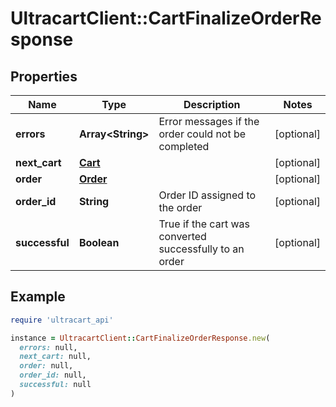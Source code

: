 # UltracartClient::CartFinalizeOrderResponse

## Properties

| Name | Type | Description | Notes |
| ---- | ---- | ----------- | ----- |
| **errors** | **Array&lt;String&gt;** | Error messages if the order could not be completed | [optional] |
| **next_cart** | [**Cart**](Cart.md) |  | [optional] |
| **order** | [**Order**](Order.md) |  | [optional] |
| **order_id** | **String** | Order ID assigned to the order | [optional] |
| **successful** | **Boolean** | True if the cart was converted successfully to an order | [optional] |

## Example

```ruby
require 'ultracart_api'

instance = UltracartClient::CartFinalizeOrderResponse.new(
  errors: null,
  next_cart: null,
  order: null,
  order_id: null,
  successful: null
)
```

